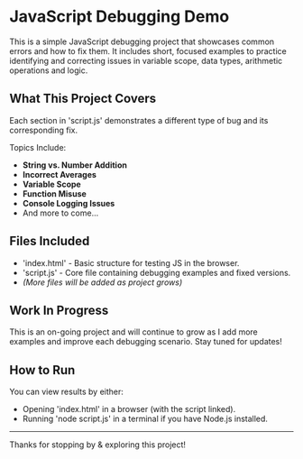 # JavaScript Debugging Demo

This is a simple JavaScript debugging project that showcases common errors and how to fix them. It includes short, focused examples to practice identifying and correcting issues in variable scope, data types, arithmetic operations and logic. 

## What This Project Covers

Each section in 'script.js' demonstrates a different type of bug and its corresponding fix. 

Topics Include:

- **String vs. Number Addition**
- **Incorrect Averages**
- **Variable Scope**
- **Function Misuse**
- **Console Logging Issues**
- And more to come...

## Files Included

- 'index.html' - Basic structure for testing JS in the browser.
- 'script.js' - Core file containing debugging examples and fixed versions.
- *(More files will be added as project grows)*

## Work In Progress

This is an on-going project and will continue to grow as I add more examples and improve each debugging scenario. Stay tuned for updates!

## How to Run

You can view results by either:

- Opening 'index.html' in a browser (with the script linked).
- Running 'node script.js' in a terminal if you have Node.js installed.

---

Thanks for stopping by & exploring this project! 
